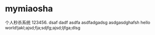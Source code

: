 # mymiaosha
个人秒杀系统
123456. dsaf dadf
asdfa
asdfadgadsg
asdgasdghafsh
hello world!jakl;ajsd;fja;sdjfg;ajsd;ljfga;dlsg
